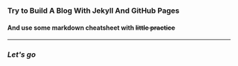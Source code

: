 ### Try to Build A Blog With Jekyll And GitHub Pages

#### And use some markdown cheatsheet with ~~little practice~~
------
### _Let's go_
